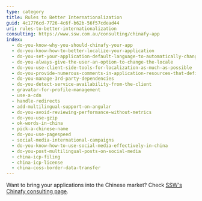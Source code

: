 ```yaml
---
type: category
title: Rules to Better Internationalization
guid: 4c1776cd-7726-4c6f-b62b-56f57cdead44
uri: rules-to-better-internationalization
consulting: https://www.ssw.com.au/consulting/chinafy-app
index:
  - do-you-know-why-you-should-chinafy-your-app
  - do-you-know-how-to-better-localize-your-application
  - do-you-set-your-application-default-language-to-automatically-change-to-local-language
  - do-you-always-give-the-user-an-option-to-change-the-locale
  - do-you-use-client-side-tools-for-localization-as-much-as-possible
  - do-you-provide-numerous-comments-in-application-resources-that-define-context
  - do-you-manage-3rd-party-dependencies
  - do-you-detect-service-availability-from-the-client
  - gravatar-for-profile-management
  - use-a-cdn
  - handle-redirects
  - add-multilingual-support-on-angular
  - do-you-avoid-reviewing-performance-without-metrics
  - do-you-use-gzip
  - ok-words-in-china
  - pick-a-chinese-name
  - do-you-use-pagespeed
  - social-media-international-campaigns
  - do-you-know-how-to-use-social-media-effectively-in-china
  - do-you-post-multilingual-posts-on-social-media
  - china-icp-filing
  - china-icp-license
  - china-coss-border-data-transfer
---
```


Want to bring your applications into the Chinese market? Check [SSW's Chinafy consulting page](https://www.ssw.com.au/consulting/chinafy-app).
